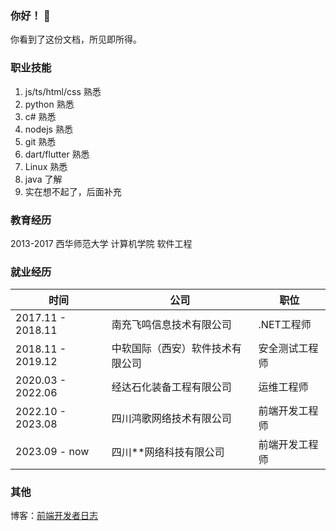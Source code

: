
### 你好！ 👋

你看到了这份文档，所见即所得。

### 职业技能
 1. js/ts/html/css 熟悉
 2. python 熟悉
 3. c# 熟悉
 4. nodejs 熟悉
 5. git 熟悉
 6. dart/flutter 熟悉
 7. Linux 熟悉
 8. java 了解
 9. 实在想不起了，后面补充

### 教育经历
 2013-2017 西华师范大学 计算机学院 软件工程

### 就业经历
| 时间              | 公司                     | 职位         |
|  ----             | ----                     | ---          |
| 2017.11 - 2018.11  | 南充飞鸣信息技术有限公司 |.NET工程师|
| 2018.11 - 2019.12 | 中软国际（西安）软件技术有限公司 |安全测试工程师|
| 2020.03 - 2022.06 | 经达石化装备工程有限公司 |运维工程师| 
| 2022.10 - 2023.08 | 四川鸿歌网络技术有限公司 |前端开发工程师| 
| 2023.09 - now     | 四川**网络科技有限公司   |前端开发工程师| 

### 其他
 博客：[前端开发者日志](http://styx.sdf.org)
 

